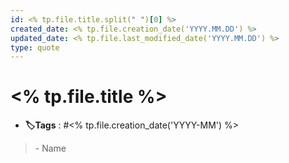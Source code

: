 ```yaml
---
id: <% tp.file.title.split(" ")[0] %>
created_date: <% tp.file.creation_date('YYYY.MM.DD') %>
updated_date: <% tp.file.last_modified_date('YYYY.MM.DD') %>
type: quote
---
```


# <% tp.file.title %>
- **🏷️Tags** :   #<% tp.file.creation_date('YYYY-MM') %> 

> 
> 
> <div class="signature"> - Name </div>